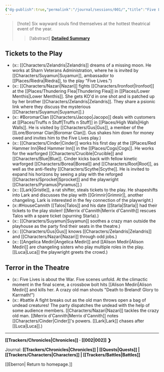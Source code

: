 ```yaml
---
{"dg-publish":true,"permalink":"/journal/sessions/001/","title":"Five Lives","hideInGraph":true}
---
```


> [!note] Six wayward souls find themselves at the hottest theatrical event of the year.
> > [!abstract] **[Detailed Summary](https://drive.google.com/file/d/1Lfj3eK_wkQX8KLFKNgbZhKQC2XTXK2jj/view?usp=sharing)**
## Tickets to the Play
- (x:: [[Characters/Zelandris\|Zelandris]] dreams of a missing moon. He works at Sharn Veterans Administration, where he is invited by [[Characters/Suyamun\|Suyamun]], ambassador to [[Places/Riedra\|Riedra]], to the play "Five Lives.")
- (x:: [[Characters/Nazari\|Nazari]] fights [[Characters/Ironfoot\|Ironfoot]] at the [[Places/Thundering Flea\|Thundering Flea]] in [[Places/Lower Menthis\|Lower Menthis]]. She gets KO'd in one shot and is patched up by her brother [[Characters/Zelandris\|Zelandris]]. They share a psionic link where they discuss the mysterious [[Characters/Suyamun\|Suyamun]].)
- (x:: #BoromarClan [[Characters/Jacopo\|Jacopo]] deals with customers at [[Places/Truffs n Stuff\|Truffs n Stuff]] in [[Places/High Walls\|High Walls]]. He is visited by [[Characters/Gus\|Gus]], a member of the [[Lore/Boromar Clan\|Boromar Clan]]. Gus shakes him down for money owed and invites him to the Five Lives play.)
- (x:: [[Characters/Cinder\|Cinder]] works his first day at the [[Places/Red Hammer Inn\|Red Hammer Inn]] in the [[Places/Cogs\|Cogs]]. He works for the warforged [[Characters/Crucible\|Crucible]] and [[Characters/Blue\|Blue]]. Cinder kicks back with fellow kinetic warforged [[Characters/Boreal\|Boreal]] and [[Characters/Root\|Root]], as well as the anti-fleshy [[Characters/Scythe\|Scythe]]. He is invited to expand his horizons by seeing a play with the reforged [[Characters/Sprocket\|Sprocket]] and the playwright [[Characters/Pyramus\|Pyramus]].)
- (x:: [[Lark\|Gristle]], a rat shifter, steals tickets to the play. He shapeshifts into Lark and discusses the play with [[Grimnir\|Grimnir]], another changeling. Lark is interested in the fey connection of the playwright.)
- (x::#HouseCannith [[Talos\|Talos]] and his date [[Starla\|Starla]] had their tickets to the play stolen! [[Merrix d'Cannith\|Merrix d'Cannith]] rescues Talos with a spare ticket (spurning Starla).)
- (x:: [[Characters/Suyamun\|Suyamun]] soothes a crazy man outside the playhouse as the party find their seats in the theatre.)
- (x:: [[Characters/Gus\|Gus]] knows [[Characters/Zelandris\|Zelandris]] and [[Characters/Nazari\|Nazari]] through odd jobs.)
- (x:: [[Angelica Mediri\|Angelica Mediri]] and [[Alison Mediri\|Alison Mediri]] are changeling sisters who play multiple roles in the play. [[Luca\|Luca]] the playwright greets the crowd.)
## Terror in the Theatre
- (x:: Five Lives is about the War. Five scenes unfold. At the climactic moment in the final scene, a crossbow bolt hits [[Alison Mediri\|Alison Mediri]] and kills her. A crazy old man shouts "Death to Breland! Glory to Karrnath!")
- (x:: #battle A fight breaks out as the old man throws open a bag of undead creatures! The party dispatches the undead with the help of some audience members. [[Characters/Nazari\|Nazari]] tackles the crazy old man. [[Merrix d'Cannith\|Merrix d'Cannith]] notes [[Characters/Cinder\|Cinder]]'s powers. [[Lark\|Lark]] chases after [[Luca\|Luca]].)
---
**[[Trackers/Chronicles\|Chronicles]] ·  [[002\|002]] ❯**

Journal: **[[Trackers/Chronicles\|Chronicles]] | [[Quests\|Quests]] |  [[Trackers/Characters\|Characters]] | [[Trackers/Battles\|Battles]]**

[[Eberron\| Return to homepage.]]